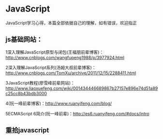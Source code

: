 # JavaScript
JavaScript学习心得，本篇全部依据自己的理解，如有错误，欢迎指正

## js基础网站：

  1深入理解JavaScript原型与闭包(王福朋前辈博客)：http://www.cnblogs.com/wangfupeng1988/p/3977924.html

  2深入理解JavaScript系列(汤姆大叔前辈博客)：http://www.cnblogs.com/TomXu/archive/2011/12/15/2288411.html

  3JavaScript教程(廖雪峰前辈网站)：http://www.liaoxuefeng.com/wiki/001434446689867b27157e896e74d51a89c25cc8b43bdb3000

  4(阮一峰前辈博客)：http://www.ruanyifeng.com/blog/

  5ECMAScript 6简介(阮一峰前辈)：http://es6.ruanyifeng.com/#docs/intro
 
 ## 重拾javascript
